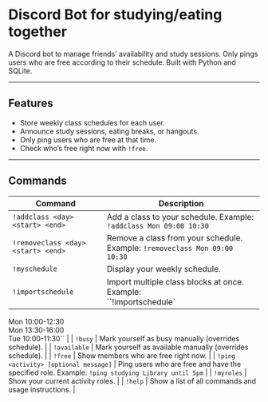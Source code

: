 # Discord Bot for studying/eating together

A Discord bot to manage friends’ availability and study sessions. Only pings users who are free according to their schedule. Built with Python and SQLite.

---

## Features

- Store weekly class schedules for each user.
- Announce study sessions, eating breaks, or hangouts.
- Only ping users who are free at that time.
- Check who’s free right now with `!free`.

---


## Commands

| Command | Description |
|---------|-------------|
| `!addclass <day> <start> <end>` | Add a class to your schedule. Example: `!addclass Mon 09:00 10:30` |
| `!removeclass <day> <start> <end>` | Remove a class from your schedule. Example: `!removeclass Mon 09:00 10:30` |
| `!myschedule` | Display your weekly schedule. |
| `!importschedule` | Import multiple class blocks at once. Example:<br>``!importschedule`
Mon 10:00-12:30<br>
Mon 13:30-16:00<br>
Tue 10:00-11:30`` |
| `!busy` | Mark yourself as busy manually (overrides schedule). |
| `!available` | Mark yourself as available manually (overrides schedule). |
| `!free` | Show members who are free right now. |
| `!ping <activity> [optional message]` | Ping users who are free and have the specified role. Example: `!ping studying Library until 5pm` |
| `!myroles` | Show your current activity roles. |
| `!help` | Show a list of all commands and usage instructions. |
